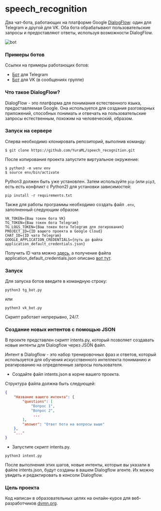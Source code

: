 # speech_recognition
 
Два чат-бота, работающих на платформе Google [DialogFlow](https://dialogflow.cloud.google.com/#/login): один для Telegram и другой для VK. Оба бота обрабатывают пользовательские запросы и предоставляют ответы, используя возможности DialogFlow.

![bot](https://dvmn.org/media/filer_public/1e/f6/1ef61183-56ad-4094-b3d0-21800bdb8b09/demo_vk_bot.gif)

### Примеры ботов

Cсылки на примеры работающих ботов:

- [Бот](https://t.me/speechrecon_bot) для Telegram
- [Бот](https://vk.com/public221134484) для VK (в сообщениях группе)


### Что такое DialogFlow?

DialogFlow - это платформа для понимания естественного языка, предоставляемая Google. Она используется для создания разговорных приложений, способных понимать и отвечать на пользовательские запросы естественным, похожим на человеческий, образом.

### Запуск на сервере

Сперва необходимо клонировать репозиторий, выполнив команду:
```shell
$ git clone https://github.com/YuraML/speech_recognition.git
```
После копирования проекта запустите виртуальное окружение:

```shell
$ python3 -m venv env
$ source env/bin/activate
```

Python3 должен быть уже установлен. 
Затем используйте `pip` (или `pip3`, есть есть конфликт с Python2) для установки зависимостей:
```
pip install -r requirements.txt
```

Также для работы программы необходимо создать файл `.env`, заполненный следующим образом:

```
VK_TOKEN={Ваш токен бота VK}
TG_TOKEN={Ваш токен бота Telegram}
TG_LOGS_TOKEN={Ваш токен бота Telegram для логирования}
PROJECT_ID={ID вашего проекта в Google Cloud}
CHAT_ID={ID чата Telegram}
GOOGLE_APPLICATION_CREDENTIALS={путь до файла application_default_credentials.json}
```
Получить ID чата можно [здесь](https://t.me/userinfobot), а получение файла application_default_credentials.json описано [вот тут](https://cloud.google.com/dialogflow/es/docs/quick/setup#sdk).

### Запуск

Для запуска ботов введите в командную строку:

```console
python3 tg_bot.py
```
или
```console
python3 vk_bot.py
```

Скрипт работает непрерывно, 24/7.

### Создание новых интентов с помощью JSON

В проекте представлен скрипт intents.py, который позволяет создавать новые интенты для Dialogflow через JSON файл.

Интент в Dialogflow - это набор тренировочных фраз и ответов, который используется для обучения искусственного интеллекта пониманию и реагированию на определенные запросы пользователя.

- Создайте файл intents.json в корне вашего проекта.

Структура файла должна быть следующей:

```json
{
    "Название вашего интента": {
        "questions": [
            "Вопрос 1",
            "Вопрос 2",
             ...
        ],
        "answer": "Ответ бота на вопросы выше"
    },
    "..."
}
```

- Запустите скрипт intents.py.

```console
python3 intent.py
```

После выполнения этих шагов, новые интенты, которые вы указали в файле intents.json, будут созданы в вашем Dialogflow агенте. Их можно увидеть и редактировать в консоли Dialogflow.

### Цель проекта

Код написан в образовательных целях на онлайн-курсе для веб-разработчиков [dvmn.org](https://dvmn.org/).
